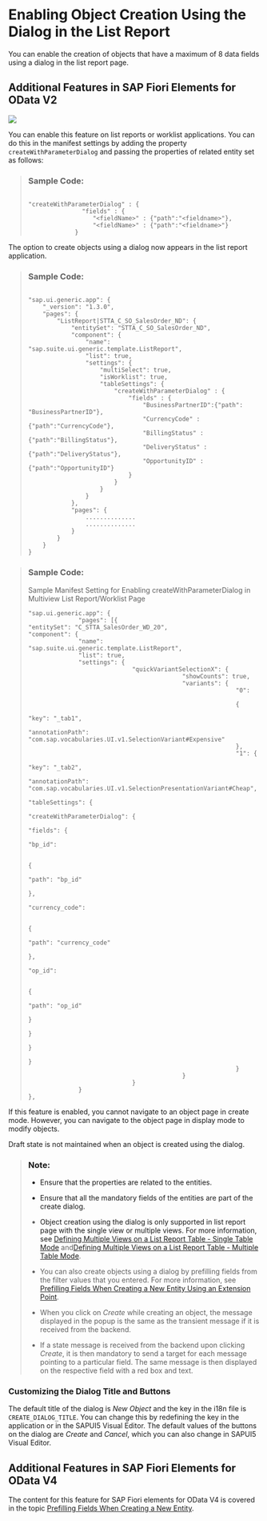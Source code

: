 <!-- loioceb9284b16f64f30865ce999dbd56064 -->

# Enabling Object Creation Using the Dialog in the List Report

You can enable the creation of objects that have a maximum of 8 data fields using a dialog in the list report page.



<a name="loioceb9284b16f64f30865ce999dbd56064__section_wxx_bvy_cnb"/>

## Additional Features in SAP Fiori Elements for OData V2

![](images/Create_Object_Dialog_in_List_Report_ac4a875.png)

You can enable this feature on list reports or worklist applications. You can do this in the manifest settings by adding the property `createWithParameterDialog` and passing the properties of related entity set as follows:

> ### Sample Code:  
> ```
> 
> "createWithParameterDialog" : {
>                "fields" : {
>                   "<fieldName>" : {"path":"<fieldname>"},
>                   "<fieldName>" : {"path":"<fieldname>"}
>              }
> 
> ```

The option to create objects using a dialog now appears in the list report application.

> ### Sample Code:  
> ```
> 
> "sap.ui.generic.app": {
>     "_version": "1.3.0",
>     "pages": {
>         "ListReport|STTA_C_SO_SalesOrder_ND": {
>             "entitySet": "STTA_C_SO_SalesOrder_ND",
>             "component": {
>                 "name": "sap.suite.ui.generic.template.ListReport",
>                 "list": true,
>                 "settings": {
>                     "multiSelect": true,
>                     "isWorklist": true,
>                     "tableSettings": {
>                         "createWithParameterDialog" : {
>                             "fields" : {
>                                 "BusinessPartnerID":{"path": "BusinessPartnerID"},
>                                 "CurrencyCode" : {"path":"CurrencyCode"},
>                                 "BillingStatus" : {"path":"BillingStatus"},
>                                 "DeliveryStatus" : {"path":"DeliveryStatus"},
>                                 "OpportunityID" : {"path":"OpportunityID"}
>                             }
>                         }
>                     }
>                 }
>             },
>             "pages": {
>                 ..............
>                 ..............
>             }
>         }
>     }
> }
> ```

> ### Sample Code:  
> Sample Manifest Setting for Enabling createWithParameterDialog in Multiview List Report/Worklist Page
> 
> ```
> "sap.ui.generic.app": {
>               "pages": [{
> "entitySet": "C_STTA_SalesOrder_WD_20",
> "component": {
>               "name": "sap.suite.ui.generic.template.ListReport",
>               "list": true,
>               "settings": {
>                              "quickVariantSelectionX": {
>                                            "showCounts": true,
>                                            "variants": {
>                                                           "0":
> 
>                                                           {
>                                                                         "key": "_tab1",
>                                                                         "annotationPath": "com.sap.vocabularies.UI.v1.SelectionVariant#Expensive"
>                                                           },
>                                                           "1": {
>                                                                         "key": "_tab2",
>                                                                         "annotationPath": "com.sap.vocabularies.UI.v1.SelectionPresentationVariant#Cheap",
>                                                                         "tableSettings": {
>                                                                                       "createWithParameterDialog": {
>                                                                                                      "fields": {
>                                                                                                                    "bp_id":
> 
>                                                                                                                    {
>                                                                                                                                  "path": "bp_id"
>                                                                                                                    },
>                                                                                                                    "currency_code":
> 
>                                                                                                                    {
>                                                                                                                                  "path": "currency_code"
>                                                                                                                    },
>                                                                                                                    "op_id":
> 
>                                                                                                                    {
>                                                                                                                                  "path": "op_id"
>                                                                                                                    }
>                                                                                                      }
>                                                                                       }
>                                                                         }
>                                                           }
>                                            }
>                              }
>               }
> },
> 
> ```

If this feature is enabled, you cannot navigate to an object page in create mode. However, you can navigate to the object page in display mode to modify objects.

Draft state is not maintained when an object is created using the dialog.

> ### Note:  
> -   Ensure that the properties are related to the entities.
> 
> -   Ensure that all the mandatory fields of the entities are part of the create dialog.
> 
> -   Object creation using the dialog is only supported in list report page with the single view or multiple views. For more information, see [Defining Multiple Views on a List Report Table - Single Table Mode](defining-multiple-views-on-a-list-report-table-single-table-mode-0d390fe.md) and[Defining Multiple Views on a List Report Table - Multiple Table Mode](defining-multiple-views-on-a-list-report-table-multiple-table-mode-37aeed7.md).
> 
> -   You can also create objects using a dialog by prefilling fields from the filter values that you entered. For more information, see [Prefilling Fields When Creating a New Entity Using an Extension Point](prefilling-fields-when-creating-a-new-entity-using-an-extension-point-189e2d8.md).
> 
> -   When you click on *Create* while creating an object, the message displayed in the popup is the same as the transient message if it is received from the backend.
> 
> -   If a state message is received from the backend upon clicking *Create*, it is then mandatory to send a target for each message pointing to a particular field. The same message is then displayed on the respective field with a red box and text.



### Customizing the Dialog Title and Buttons

The default title of the dialog is *New Object* and the key in the i18n file is `CREATE_DIALOG_TITLE`. You can change this by redefining the key in the application or in the SAPUI5 Visual Editor. The default values of the buttons on the dialog are *Create* and *Cancel*, which you can also change in SAPUI5 Visual Editor.



<a name="loioceb9284b16f64f30865ce999dbd56064__section_r2b_hvy_cnb"/>

## Additional Features in SAP Fiori Elements for OData V4

The content for this feature for SAP Fiori elements for OData V4 is covered in the topic [Prefilling Fields When Creating a New Entity](prefilling-fields-when-creating-a-new-entity-11ff444.md).

